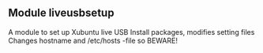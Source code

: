 ## Module liveusbsetup
A module to set up Xubuntu live USB
Install packages, modifies setting files
Changes hostname and /etc/hosts -file so BEWARE!
